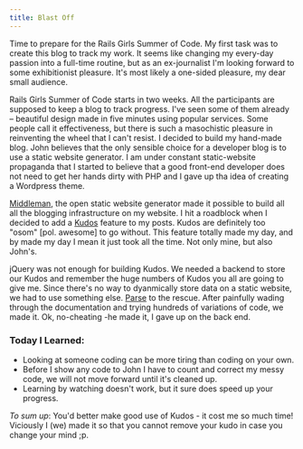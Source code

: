 ```yaml
---
title: Blast Off
---
```


Time to prepare for the Rails Girls Summer of Code. My first task was to create this blog to track my work. It seems like changing my every-day passion into a full-time routine, but as an ex-journalist I'm looking forward to some exhibitionist pleasure. It's most likely a one-sided pleasure, my dear small audience.

Rails Girls Summer of Code starts in two weeks. All the participants are supposed to keep a blog to track progress. I've seen some of them already – beautiful design made in five minutes using popular services. Some people call it effectiveness, but there is such a masochistic pleasure in reinventing the wheel that I can't resist. I decided to build my hand-made blog. John believes that the only sensible choice for a developer blog is to use a static website generator. I am under constant static-website propaganda that I started to believe that a good front-end developer does not need to get her hands dirty with PHP and I gave up tha idea of creating a Wordpress theme.

[Middleman](http://middlemanapp.com), the open static website generator made it possible to build all all the blogging infrastructure on my website. I hit a roadblock when I decided to add a [Kudos](https://github.com/masukomi/kudos) feature to my posts. Kudos are definitely too "osom" [pol. awesome] to go without. This feature totally made my day, and by made my day I mean it just took all the time. Not only mine, but also John's.

jQuery was not enough for building Kudos. We needed a backend to store our Kudos and remember the  huge numbers of Kudos you all are going to give me. Since there's no way to dyanmically store data on a static website, we had to use something else. [Parse](http://parse.com) to the rescue. After painfully wading through the documentation and trying hundreds of variations of code, we made it. Ok, no-cheating -he made it, I gave up on the back end.

### Today I Learned:
* Looking at someone coding can be more tiring than coding on your own.
* Before I show any code to John I have to count and correct my messy code, we will not move forward until it's cleaned up.
* Learning by watching doesn't work, but it sure does speed up your progress.

_To sum up_: You'd better make good use of Kudos - it cost me so much time! Viciously I (we) made it so that you cannot remove your kudo in case you change your mind ;p.
